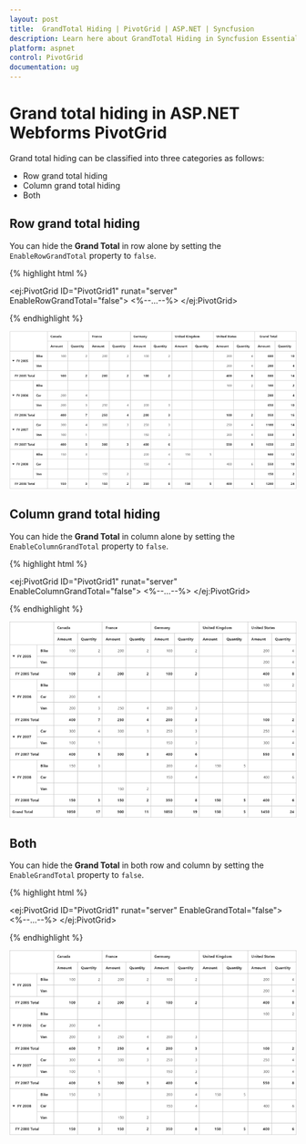 ```yaml
---
layout: post
title:  GrandTotal Hiding | PivotGrid | ASP.NET | Syncfusion
description: Learn here about GrandTotal Hiding in Syncfusion Essential ASP.NET Webforms PivotGrid Control, its elements, and more.
platform: aspnet
control: PivotGrid
documentation: ug
---
```


# Grand total hiding in ASP.NET Webforms PivotGrid

Grand total hiding can be classified into three categories as follows:

* Row grand total hiding
* Column grand total hiding
* Both

## Row grand total hiding

You can hide the **Grand Total** in row alone by setting the `EnableRowGrandTotal` property to `false`.

{% highlight html %}

<ej:PivotGrid ID="PivotGrid1" runat="server" EnableRowGrandTotal="false">
    <%--...--%>
</ej:PivotGrid>

{% endhighlight %}

![Hiding row totals in ASP NET pivot grid control](GrandTotal-Hiding_images/enableRowGrandTotal.png)

## Column grand total hiding

You can hide the **Grand Total** in column alone by setting the `EnableColumnGrandTotal` property to `false`.

{% highlight html %}

<ej:PivotGrid ID="PivotGrid1" runat="server" EnableColumnGrandTotal="false">
   <%--...--%>
</ej:PivotGrid>

{% endhighlight %}

![Hiding column totals in ASP NET pivot grid control](GrandTotal-Hiding_images/enableColumnGrandTotal.png)

## Both

You can hide the **Grand Total** in both row and column by setting the `EnableGrandTotal` property to `false`.

{% highlight html %}

<ej:PivotGrid ID="PivotGrid1" runat="server" EnableGrandTotal="false">
    <%--...--%>
</ej:PivotGrid>

{% endhighlight %}

![Hiding totals in ASP NET pivot grid control](GrandTotal-Hiding_images/enableGrandTotal.png)